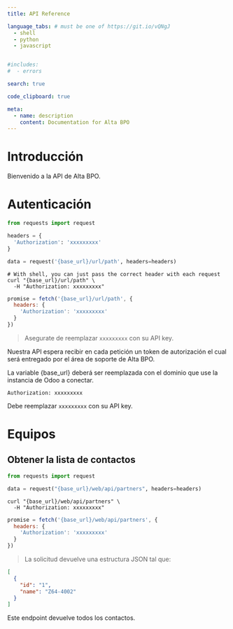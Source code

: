 ```yaml
---
title: API Reference

language_tabs: # must be one of https://git.io/vQNgJ
  - shell
  - python
  - javascript


#includes:
#  - errors

search: true

code_clipboard: true

meta:
  - name: description
    content: Documentation for Alta BPO
---
```


# Introducción

Bienvenido a la API de Alta BPO.

# Autenticación

```python
from requests import request

headers = {
  'Authorization': 'xxxxxxxxx'
}

data = request('{base_url}/url/path', headers=headers)
```

```shell
# With shell, you can just pass the correct header with each request
curl "{base_url}/url/path" \
  -H "Authorization: xxxxxxxxx"
```

```javascript
promise = fetch('{base_url}/url/path', {
  headers: {
    'Authorization': 'xxxxxxxxx'
  }
})
```

> Asegurate de reemplazar `xxxxxxxxx` con su API key.

Nuestra API espera recibir en cada petición un token de autorización el cual será entregado por el área de soporte de Alta BPO.

La variable {base_url} deberá ser reemplazada con el dominio que use la instancia de Odoo a conectar.

`Authorization: xxxxxxxxx`

<aside class="notice">
Debe reemplazar <code>xxxxxxxxx</code> con su API key.
</aside>

# Equipos

## Obtener la lista de contactos

```python
from requests import request

data = request("{base_url}/web/api/partners", headers=headers)
```

```shell
curl "{base_url}/web/api/partners" \
  -H "Authorization: xxxxxxxxx"
```

```javascript
promise = fetch('{base_url}/web/api/partners', {
  headers: {
    'Authorization': 'xxxxxxxxx'
  }
})
```

> La solicitud devuelve una estructura JSON tal que:

```json
[
  {
    "id": "1",
    "name": "Z64-4002"
  }
]
```

Este endpoint devuelve todos los contactos.
